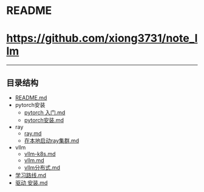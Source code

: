 # README
# https://github.com/xiong3731/note_llm
---
## 目录结构


- [README.md](<./README.md>)
- pytorch安装
  - [pytorch 入门.md](<./pytorch安装/pytorch 入门.md>)
  - [pytorch安装.md](<./pytorch安装/pytorch安装.md>)
- ray
  - [ray.md](<./ray/ray.md>)
  - [在本地启动ray集群.md](<./ray/在本地启动ray集群.md>)
- vllm
  - [vllm-k8s.md](<./vllm/vllm-k8s.md>)
  - [vllm.md](<./vllm/vllm.md>)
  - [vllm分布式.md](<./vllm/vllm分布式.md>)
- [学习路线.md](<./学习路线.md>)
- [驱动 安装.md](<./驱动 安装.md>)
